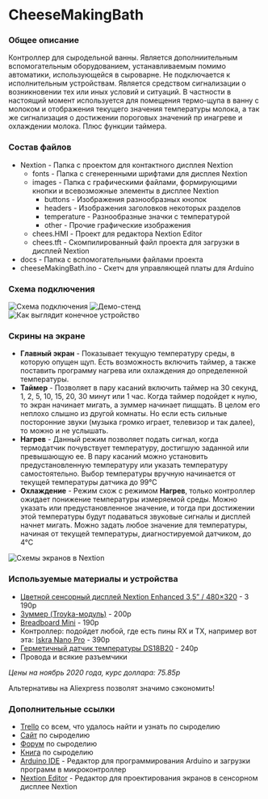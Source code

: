 # CheeseMakingBath
### Общее описание
Контроллер для сыродельной ванны. Является дополниительным вспомогательным оборудованием, устанавливаемым помимо автоматики, использующейся в сыроварне.
Не подключается к исполнительным устройствам. Является средством сигнализации о возникновении тех или иных условий и ситуаций. В частности в настоящий момент используется для помещения термо-щупа в ванну с молоком и отображения текущего значения температуры молока, а так же сигнализация о достижении пороговых значений пр инагреве и охлаждении молока. Плюс функции таймера.

### Состав файлов
- Nextion - Папка с проектом для контактного дисплея Nextion
  - fonts - Папка с сгенеренными шрифтами для дисплея Nextion
  - images - Папка с графическими файлами, формирующими кнопки и всевозможные элементы в дисплее Nextion
    - buttons - Изображения разнообразных кнопок
    - headers - Изображения заголовков некоторых разделов
    - temperature - Разнообразные значки с температурой
    - other - Прочие графические изображения
  - chees.HMI - Проект для редактора Nextion Editor
  - chees.tft - Скомпилированный файл проекта для загрузки в дисплей Nextion
- docs - Папка с вспомогательными файлами проекта
- cheeseMakingBath.ino - Скетч для управляющей платы для Arduino

### Схема подключения
![Схема подключения](https://raw.githubusercontent.com/CRMHosting/CheeseMakingBath/master/docs/images/Schema_bb.png)
![Демо-стенд](https://raw.githubusercontent.com/CRMHosting/CheeseMakingBath/master/docs/images/1606628371472.jpg)
![Как выглядит конечное устройство](https://github.com/CRMHosting/CheeseMakingBath/blob/master/docs/images/1606628371454.jpg)

### Скрины на экране
- **Главный экран** - Показывает текущую температуру среды, в которую опущен щуп. Есть возможность включить таймер, а также поставить программу нагрева или охлаждения до определенной температуры.
- **Таймер** - Позволяет в пару касаний включить таймер на 30 секунд, 1, 2, 5, 10, 15, 20, 30 минут или 1 час. Когда таймер подойдет к нулю, то экран начинает мигать, а зуммер начинает пищщать. В целом его неплохо слышно из другой комнаты. Но если есть сильные посторонние звуки (музыка громко играет, телевизор и так далее), то можно и не услышать.
- **Нагрев** - Данный режим позволяет подать сигнал, когда термодатчик почувствует температуру, достигшую заданной или превышающую ее. В пару касаний можно установить предустановленную температуру или указать температуру самостоятельно. Выбор температуры вручную начинается от текущей температуры датчика до 99°С
- **Охлаждение** - Режим схож с режимом **Нагрев**, только контроллер ожидает понижение температуры измеряемой среды. Можно указать или предустановленное значение, и тогда при достижении этой температуры будут подаваться звуковые сигналы и дисплей начнет мигать. Можно задать любое значение для температуры, начиная от текущей температуры, диагностируемой датчиком, до 4°С

![Схемы экранов в Nextion](https://raw.githubusercontent.com/CRMHosting/CheeseMakingBath/master/docs/images/screen-full.png)

### Используемые материалы и устройства
- [Цветной сенсорный дисплей Nextion Enhanced 3,5” / 480×320](https://amperka.ru/product/display-nextion-enhanced-nx4832k035) - 3 190р
- [Зуммер (Troyka-модуль)](https://amperka.ru/product/troyka-buzzer) - 200р
- [Breadboard Mini](https://amperka.ru/product/breadboard-mini-colored) - 190р
- Контроллер: подойдет любой, где есть пины RX и TX, например вот эта: [Iskra Nano Pro](https://amperka.ru/product/iskra-nano-pro) - 390р
- [Герметичный датчик температуры DS18B20](https://amperka.ru/product/sealed-temperature-sensor-ds18b20) - 240р
- Провода и всякие разъемчики

*Цены на ноябрь 2020 года, курс доллара: 75.85р*

Альтернативы на Aliexpress позволят значимо сэкономить!

### Дополнительные ссылки
- [Trello](https://trello.com/b/lrTgKUwX/%D1%81%D1%8B%D1%80%D0%BE%D0%B4%D0%B5%D0%BB%D0%B8%D0%B5) со всем, что удалось найти и узнать по сыроделию
- [Сайт](http://cheesehead.ru/) по сыроделию
- [Форум](http://forumcheesehead.ru/) по сыроделию
- [Книга](https://eksmo.ru/book/sovremennoe-syrodelie-dlya-vsekh-ITD1092554/) по сыроделию
- [Arduino IDE](https://www.arduino.cc/en/software) - Редактор для программирования Arduino и загрузки программ в микроконтроллер
- [Nextion Editor](https://nextion.tech/nextion-editor/) - Редактор для проектирования экранов в сенсорном дисплее Nextion
